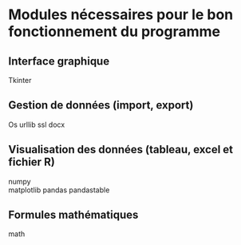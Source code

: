 # Modules nécessaires pour le bon fonctionnement du programme

## Interface graphique
 Tkinter

## Gestion de données (import, export)
 Os 
 urllib
 ssl
 docx

## Visualisation des données (tableau, excel et fichier R)
 numpy  
 matplotlib
 pandas
 pandastable   
   
## Formules mathématiques
 math  